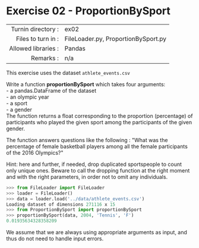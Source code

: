 # Exercise 02 - ProportionBySport

|                         |                    |
| -----------------------:| ------------------ |
|   Turnin directory :    |  ex02              |
|   Files to turn in :    |  FileLoader.py, ProportionBySport.py |
|   Allowed libraries :   |  Pandas            |
|   Remarks :             |  n/a               |

This exercise uses the dataset `athlete_events.csv`

Write a function __proportionBySport__ which takes four arguments:  
	- a pandas.DataFrame of the dataset  
	- an olympic year  
	- a sport  
	- a gender  
The function returns a float corresponding to the proportion (percentage) of participants who played the given sport among the participants of the given gender.

The function answers questions like the following : "What was the percentage of female basketball players among all the female participants of the 2016 Olympics?"

Hint: here and further, if needed, drop duplicated sportspeople to count only unique ones. Beware to call the dropping function at the right moment and with the right parameters, in order not to omit any individuals.

```python
>>> from FileLoader import FileLoader
>>> loader = FileLoader()
>>> data = loader.load('../data/athlete_events.csv')
Loading dataset of dimensions 271116 x 15
>>> from ProportionBySport import proportionBySport
>>> proportionBySport(data, 2004, 'Tennis', 'F')
0.01935634328358209
```

We assume that we are always using appropriate arguments as input, and thus do not need to handle input errors.
